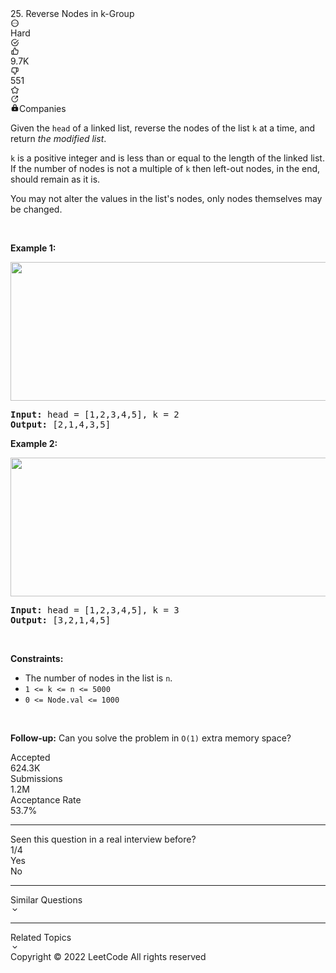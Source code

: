 <div class="flex h-full w-full overflow-y-auto bg-layer-1 dark:bg-dark-layer-1"><div class="flex h-full w-full flex-1 flex-col"><div class="w-full px-5 pt-4"><div class="w-full"><div class="flex space-x-4"><div class="flex-1"><div class="flex items-center"><div class="h-full"><span class="mr-2 text-lg font-medium text-label-1 dark:text-dark-label-1">25. Reverse Nodes in k-Group</span><div class="mt-1 inline-flex min-h-[20px] items-center space-x-2 align-top"><div class="inline-flex items-center space-x-2"></div></div></div></div></div><div class="flex items-center"><div class="inline-flex gap-2 text-lg"><div class="popover-wrapper inline-block" data-headlessui-state=""><div><div id="headlessui-popover-button-1" aria-expanded="false" data-headlessui-state=""><div class="cursor-pointer rounded p-[3px] text-gray-6 transition-colors dark:text-dark-gray-6 hover:bg-fill-3 dark:hover:bg-dark-fill-3"><svg xmlns="http://www.w3.org/2000/svg" viewBox="0 0 24 24" width="1em" height="1em" fill="currentColor"><path fill-rule="evenodd" d="M12 2c5.523 0 10 4.477 10 10s-4.477 10-10 10S2 17.523 2 12 6.477 2 12 2zm0 2a8 8 0 100 16 8 8 0 000-16zm-4.998 9.27a1.25 1.25 0 100-2.5 1.25 1.25 0 000 2.5zm6.25-1.25a1.25 1.25 0 11-2.5 0 1.25 1.25 0 012.5 0zm3.75 1.25a1.25 1.25 0 100-2.5 1.25 1.25 0 000 2.5z" clip-rule="evenodd"></path></svg></div></div></div></div></div></div></div><div class="mt-3 flex space-x-4"><div><div class="bg-pink dark:bg-dark-pink text-pink dark:text-dark-pink inline-block rounded-[21px] bg-opacity-[.15] px-2.5 py-1 text-xs font-medium capitalize dark:bg-opacity-[.15]">Hard</div></div><div class="rounded p-[3px] text-lg transition-colors duration-200 text-green-s dark:text-dark-green-s"><svg xmlns="http://www.w3.org/2000/svg" viewBox="0 0 24 24" width="1em" height="1em" fill="currentColor"><path fill-rule="evenodd" d="M20 12.005v-.828a1 1 0 112 0v.829a10 10 0 11-5.93-9.14 1 1 0 01-.814 1.826A8 8 0 1020 12.005zM8.593 10.852a1 1 0 011.414 0L12 12.844l8.293-8.3a1 1 0 011.415 1.413l-9 9.009a1 1 0 01-1.415 0l-2.7-2.7a1 1 0 010-1.414z" clip-rule="evenodd"></path></svg></div><div><div class="flex items-center space-x-4"><div class="text-xstransition-colors flex cursor-pointer items-center space-x-1 rounded py-[3px] px-1 hover:bg-fill-3 dark:hover:bg-dark-fill-3 text-gray-6 dark:text-dark-gray-6"><div class="text-lg text-gray-6 dark:text-dark-gray-6"><svg xmlns="http://www.w3.org/2000/svg" viewBox="0 0 24 24" width="1em" height="1em" fill="currentColor"><path fill-rule="evenodd" d="M7.04 9.11l3.297-7.419a1 1 0 01.914-.594 3.67 3.67 0 013.67 3.671V7.33h4.028a2.78 2.78 0 012.78 3.2l-1.228 8.01a2.778 2.778 0 01-2.769 2.363H5.019a2.78 2.78 0 01-2.78-2.78V11.89a2.78 2.78 0 012.78-2.78H7.04zm-2.02 2a.78.78 0 00-.781.78v6.232c0 .431.35.78.78.78H6.69V11.11H5.02zm12.723 7.793a.781.781 0 00.781-.666l1.228-8.01a.78.78 0 00-.791-.898h-5.04a1 1 0 01-1-1V4.77c0-.712-.444-1.32-1.07-1.56L8.69 10.322v8.58h9.053z" clip-rule="evenodd"></path></svg></div><div class="text-xs">9.7K</div></div><div class="text-xstransition-colors flex cursor-pointer items-center space-x-1 rounded py-[3px] px-1 hover:bg-fill-3 dark:hover:bg-dark-fill-3 text-gray-6 dark:text-dark-gray-6"><div class="text-lg text-gray-6 dark:text-dark-gray-6"><svg xmlns="http://www.w3.org/2000/svg" viewBox="0 0 24 24" width="1em" height="1em" fill="currentColor"><path fill-rule="evenodd" d="M13.663 22.309a1 1 0 01-.914.594 3.67 3.67 0 01-3.67-3.671V16.67H5.05a2.78 2.78 0 01-2.78-3.2l1.228-8.01a2.778 2.778 0 012.769-2.364H18.98a2.78 2.78 0 012.78 2.781v6.232a2.78 2.78 0 01-2.78 2.78H16.96l-3.297 7.419zm5.318-9.419a.78.78 0 00.78-.78V5.878a.78.78 0 00-.78-.78H17.31v7.792h1.67zM6.257 5.097a.781.781 0 00-.781.666l-1.229 8.01a.78.78 0 00.792.898h5.04a1 1 0 011 1v3.56c0 .712.443 1.32 1.07 1.56l3.16-7.113v-8.58H6.258z" clip-rule="evenodd"></path></svg></div><div class="text-xs">551</div></div></div></div><div><div class="popover-wrapper inline-block" data-headlessui-state=""><div><div id="headlessui-popover-button-10" aria-expanded="false" data-headlessui-state=""><div><div class="flex h-full cursor-pointer items-center rounded p-[3px] text-lg transition-colors hover:bg-fill-3 dark:hover:bg-dark-fill-3 text-gray-6 dark:text-dark-gray-6"><svg xmlns="http://www.w3.org/2000/svg" viewBox="0 0 24 24" width="1em" height="1em" fill="currentColor"><path fill-rule="evenodd" d="M11.394 2.074a2.5 2.5 0 011.212 0c.723.181 1.185.735 1.526 1.262.342.528.703 1.259 1.131 2.127l.392.795c.302.61.348.667.386.7a.502.502 0 00.086.063c.043.025.11.052.786.15l.877.128c.958.139 1.764.256 2.372.418.606.162 1.276.43 1.671 1.062a2.5 2.5 0 01.375 1.152c.052.744-.333 1.354-.728 1.841-.397.489-.98 1.058-1.674 1.733l-.634.619c-.489.476-.527.537-.548.583a.506.506 0 00-.033.101c-.01.05-.015.122.1.794l.15.873c.164.954.302 1.758.335 2.386.034.627-.014 1.346-.493 1.918a2.5 2.5 0 01-.98.712c-.692.279-1.39.102-1.976-.124-.588-.226-1.309-.605-2.165-1.056l-.785-.412c-.603-.317-.674-.335-.724-.34a.496.496 0 00-.106 0c-.05.005-.12.023-.724.34l-.785.412c-.856.45-1.577.83-2.165 1.056-.585.226-1.284.403-1.976.124a2.501 2.501 0 01-.98-.712c-.48-.572-.527-1.291-.493-1.918.033-.628.171-1.431.335-2.386l.15-.873c.115-.672.11-.745.1-.794a.5.5 0 00-.033-.101c-.02-.046-.06-.107-.548-.583l-.634-.619c-.694-.675-1.277-1.244-1.674-1.733-.395-.487-.78-1.097-.728-1.841a2.5 2.5 0 01.375-1.152c.395-.633 1.065-.9 1.67-1.062.61-.162 1.415-.28 2.373-.418l.877-.128c.675-.098.743-.125.786-.15a.5.5 0 00.086-.062c.038-.034.084-.09.386-.701l.392-.795c.428-.868.789-1.599 1.131-2.127.341-.527.803-1.08 1.526-1.262zm.493 1.939c-.023.013-.132.089-.34.41-.271.418-.58 1.042-1.045 1.982l-.364.738-.05.103c-.213.434-.428.872-.788 1.197a2.5 2.5 0 01-.43.312c-.42.241-.903.31-1.381.379a52.6 52.6 0 00-.114.016l-.815.119c-1.037.15-1.725.252-2.207.38-.37.099-.476.18-.495.197a.5.5 0 00-.07.216c.005.025.044.153.285.45.314.386.811.874 1.562 1.605l.59.575.082.08c.346.336.697.676.895 1.118.072.162.127.332.164.506.1.474.016.955-.067 1.431l-.02.113-.138.811c-.178 1.033-.294 1.72-.32 2.217-.02.382.023.508.034.532.05.058.113.103.183.133.026.003.16.006.516-.132.465-.18 1.082-.502 2.01-.99l.728-.382.102-.054c.427-.226.859-.454 1.34-.505.177-.02.355-.02.532 0 .481.051.913.28 1.34.505l.102.054.728.383c.928.487 1.545.81 2.01.99.357.137.49.134.516.13a.499.499 0 00.183-.132c.01-.024.055-.15.034-.532-.026-.497-.142-1.184-.32-2.217l-.139-.81-.02-.114c-.082-.476-.166-.957-.066-1.431.037-.174.092-.344.164-.506.198-.442.549-.782.895-1.118a20.8 20.8 0 00.083-.08l.59-.575c.75-.731 1.247-1.219 1.561-1.606.241-.296.28-.424.285-.45a.5.5 0 00-.07-.215c-.02-.017-.126-.098-.495-.196-.482-.129-1.17-.23-2.207-.381l-.815-.119-.113-.016c-.479-.068-.963-.138-1.382-.379a2.5 2.5 0 01-.43-.312c-.36-.325-.575-.763-.788-1.197a31.757 31.757 0 00-.05-.103l-.364-.738c-.464-.94-.774-1.564-1.045-1.982-.208-.321-.317-.397-.34-.41a.5.5 0 00-.226 0zm8.326 6.044v.002-.002zm-3.246 9.575h-.002.002zm-9.934 0h.002-.002zm-3.246-9.575v.002-.002z" clip-rule="evenodd"></path></svg></div></div></div></div></div></div><div><div class="popover-wrapper inline-block" data-headlessui-state=""><div><div id="headlessui-popover-button-7" aria-expanded="false" data-headlessui-state=""><div class="flex h-full cursor-pointer items-center rounded p-[3px] text-lg text-dark-gray-6 transition-colors dark:text-dark-gray-6 hover:bg-fill-3 dark:hover:bg-dark-fill-3"><svg xmlns="http://www.w3.org/2000/svg" viewBox="0 0 24 24" width="1em" height="1em" fill="currentColor"><path fill-rule="evenodd" d="M11.5 5.5a7 7 0 107 7 1 1 0 112 0 9 9 0 11-9-9 1 1 0 110 2z" clip-rule="evenodd"></path><path fill-rule="evenodd" d="M20.207 3.793a1 1 0 010 1.414l-7 7a1 1 0 01-1.414-1.414l7-7a1 1 0 011.414 0z" clip-rule="evenodd"></path><path fill-rule="evenodd" d="M14.5 4.5a1 1 0 011-1h4a1 1 0 011 1v4a1 1 0 11-2 0v-3h-3a1 1 0 01-1-1z" clip-rule="evenodd"></path></svg></div></div></div></div></div></div></div></div><div class="px-5 pt-3"><div class="relative"><div class="inline-block"><div class="transition-colors flex cursor-pointer items-center space-x-1.5 rounded-[21px] px-2 py-1 text-xs hover:bg-opacity-20 bg-fill-3 dark:bg-dark-fill-3 text-label-2 dark:text-dark-label-2 hover:bg-fill-2 dark:hover:bg-dark-fill-2"><svg xmlns="http://www.w3.org/2000/svg" viewBox="0 0 24 24" width="1em" height="1em" fill="currentColor" class="text-brand-orange dark:text-dark-brand-orange"><path fill-rule="evenodd" d="M7 8v2H6a3 3 0 00-3 3v6a3 3 0 003 3h12a3 3 0 003-3v-6a3 3 0 00-3-3h-1V8A5 5 0 007 8zm8 0v2H9V8a3 3 0 116 0zm-3 6a2 2 0 100 4 2 2 0 000-4z" clip-rule="evenodd"></path></svg><span>Companies</span></div></div></div></div><div class="px-5 pt-4"><div class="_1l1MA"><p>Given the <code>head</code> of a linked list, reverse the nodes of the list <code>k</code> at a time, and return <em>the modified list</em>.</p>

<p><code>k</code> is a positive integer and is less than or equal to the length of the linked list. If the number of nodes is not a multiple of <code>k</code> then left-out nodes, in the end, should remain as it is.</p>

<p>You may not alter the values in the list's nodes, only nodes themselves may be changed.</p>

<p>&nbsp;</p>
<p><strong class="example">Example 1:</strong></p>
<img alt="" src="https://assets.leetcode.com/uploads/2020/10/03/reverse_ex1.jpg" style="width: 542px; height: 222px;">
<pre><strong>Input:</strong> head = [1,2,3,4,5], k = 2
<strong>Output:</strong> [2,1,4,3,5]
</pre>

<p><strong class="example">Example 2:</strong></p>
<img alt="" src="https://assets.leetcode.com/uploads/2020/10/03/reverse_ex2.jpg" style="width: 542px; height: 222px;">
<pre><strong>Input:</strong> head = [1,2,3,4,5], k = 3
<strong>Output:</strong> [3,2,1,4,5]
</pre>

<p>&nbsp;</p>
<p><strong>Constraints:</strong></p>

<ul>
	<li>The number of nodes in the list is <code>n</code>.</li>
	<li><code>1 &lt;= k &lt;= n &lt;= 5000</code></li>
	<li><code>0 &lt;= Node.val &lt;= 1000</code></li>
</ul>

<p>&nbsp;</p>
<p><strong>Follow-up:</strong> Can you solve the problem in <code>O(1)</code> extra memory space?</p>
</div></div><div class="px-5 py-3 pt-[38px]"><div class="flex h-full flex-wrap items-center"><div class="mr-4 flex items-center space-x-2.5"><div class="text-label-2 dark:text-dark-label-2 text-xs">Accepted</div><div class="text-label-1 dark:text-dark-label-1 text-sm font-medium">624.3K</div></div><div class="bg-divider-2 dark:bg-dark-divider-2 h-full w-px border-divider-1 dark:border-dark-divider-1 mr-4 max-h-[14px]"></div><div class="mr-4 flex items-center space-x-2.5"><div class="text-label-2 dark:text-dark-label-2 text-xs">Submissions</div><div class="text-label-1 dark:text-dark-label-1 text-sm font-medium">1.2M</div></div><div class="bg-divider-2 dark:bg-dark-divider-2 h-full w-px border-divider-1 dark:border-dark-divider-1 mr-4 max-h-[14px]"></div><div class="mr-4 flex items-center space-x-2.5"><div class="text-label-2 dark:text-dark-label-2 text-xs">Acceptance Rate</div><div class="text-label-1 dark:text-dark-label-1 text-sm font-medium"><span class="text-md font-medium">53.7%</span></div></div></div></div><hr class="border-divider-3 dark:border-dark-divider-3 mx-5"><div class="px-5 py-3"><div><div class="mb-2 flex items-center space-x-4"><div class="text-label-2 dark:text-dark-label-2 text-md">Seen this question in a real interview before?</div><div class="text-label-3 dark:text-dark-label-3 text-md font-medium">1/4</div></div><div class="flex"><div class="py-1 px-2 cursor-pointer text-xs mr-3 rounded-[12px] text-label-2 dark:text-dark-label-2 bg-fill-3 dark:bg-dark-fill-3 hover:bg-fill-2 dark:hover:bg-dark-fill-2" data-has-seen="true">Yes</div><div class="py-1 px-2 cursor-pointer text-xs mr-3 rounded-[12px] text-label-2 dark:text-dark-label-2 bg-fill-3 dark:bg-dark-fill-3 hover:bg-fill-2 dark:hover:bg-dark-fill-2">No</div></div></div></div><hr class="border-divider-3 dark:border-dark-divider-3 mx-5"><div class="px-5 py-3"><div class="flex flex-col"><div class="group flex cursor-pointer items-center transition-colors text-label-2 dark:text-dark-label-2 hover:text-label-1 dark:hover:text-dark-label-1"><div class="flex-1 text-sm leading-[22px]">Similar Questions</div><div class="text-[24px] transition-colors text-gray-4 dark:text-dark-gray-4 group-hover:text-gray-5 dark:group-hover:text-dark-gray-5"><svg xmlns="http://www.w3.org/2000/svg" viewBox="0 0 24 24" width="1em" height="1em" fill="currentColor"><path fill-rule="evenodd" d="M16.293 9.293a1 1 0 111.414 1.414l-5 5a1 1 0 01-1.414 0l-5-5a1 1 0 011.414-1.414L12 13.586l4.293-4.293z" clip-rule="evenodd"></path></svg></div></div></div></div><hr class="border-divider-3 dark:border-dark-divider-3 mx-5"><div class="px-5 py-3"><div class="flex flex-col"><div class="group flex cursor-pointer items-center transition-colors text-label-2 dark:text-dark-label-2 hover:text-label-1 dark:hover:text-dark-label-1"><div class="flex-1 text-sm leading-[22px]">Related Topics</div><div class="text-[24px] transition-colors text-gray-4 dark:text-dark-gray-4 group-hover:text-gray-5 dark:group-hover:text-dark-gray-5"><svg xmlns="http://www.w3.org/2000/svg" viewBox="0 0 24 24" width="1em" height="1em" fill="currentColor"><path fill-rule="evenodd" d="M16.293 9.293a1 1 0 111.414 1.414l-5 5a1 1 0 01-1.414 0l-5-5a1 1 0 011.414-1.414L12 13.586l4.293-4.293z" clip-rule="evenodd"></path></svg></div></div></div></div><div class="mt-auto px-5 pt-8 pb-2.5"><div class="text-label-2 dark:text-dark-label-2 text-xs">Copyright ©️ 2022 LeetCode All rights reserved</div></div></div></div>